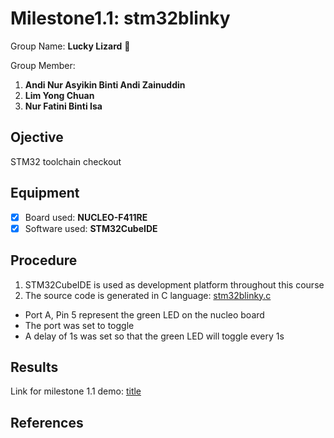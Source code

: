 # Milestone1.1: stm32blinky
Group Name: **Lucky Lizard** :lizard:

Group Member: 
1. **Andi Nur Asyikin Binti Andi Zainuddin**
2. **Lim Yong Chuan**
3. **Nur Fatini Binti Isa**

## Ojective
STM32 toolchain checkout
## Equipment
- [x] Board used: **NUCLEO-F411RE**
- [x] Software used: **STM32CubeIDE**
## Procedure
1. STM32CubeIDE is used as development platform throughout this course
2. The source code is generated in C language: [stm32blinky.c](https://github.com/LuckyLizard-MKEL1123/stm32blinky/blob/main/stm32blinky.c)
   
  - Port A, Pin 5 represent the green LED on the nucleo board
  - The port was set to toggle
  - A delay of 1s was set so that the green LED will toggle every 1s
## Results
Link for milestone 1.1 demo: [title](pastelink)
## References
